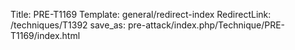 Title: PRE-T1169
Template: general/redirect-index
RedirectLink: /techniques/T1392
save_as: pre-attack/index.php/Technique/PRE-T1169/index.html